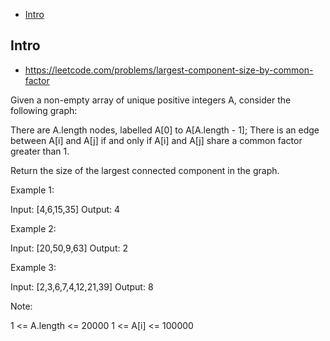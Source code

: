 - [Intro](#intro)

## Intro

- https://leetcode.com/problems/largest-component-size-by-common-factor

Given a non-empty array of unique positive integers A, consider the following graph:

There are A.length nodes, labelled A[0] to A[A.length - 1];
There is an edge between A[i] and A[j] if and only if A[i] and A[j] share a common factor greater than 1.

Return the size of the largest connected component in the graph.
 



Example 1:

Input: [4,6,15,35]
Output: 4



Example 2:

Input: [20,50,9,63]
Output: 2



Example 3:

Input: [2,3,6,7,4,12,21,39]
Output: 8


Note:

1 <= A.length <= 20000
1 <= A[i] <= 100000




